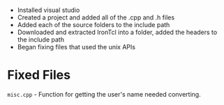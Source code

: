 - Installed visual studio
- Created a project and added all of the .cpp and .h files
- Added each of the source folders to the include path
- Downloaded and extracted IronTcl into a folder, added the headers to the include path
- Began fixing files that used the unix APIs

# Fixed Files
`misc.cpp` - Function for getting the user's name needed converting.
